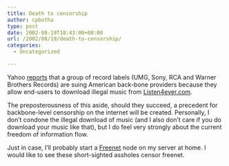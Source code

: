 ```yaml
---
title: Death to censorship
author: cpbotha
type: post
date: 2002-08-19T18:43:00+00:00
url: /2002/08/19/death-to-censorship/
categories:
  - Uncategorized

---
```

Yahoo [reports][1] that a group of record labels (UMG, Sony, RCA and Warner Brothers Records) are suing American back-bone providers because they allow end-users to download illegal music from [Listen4ever.com][2].

The preposterousness of this aside, should they succeed, a precedent for backbone-level censorship on the internet will be created. Personally, I don’t condone the illegal download of music (and I also don’t care if you do download your music like that), but I do feel very strongly about the current freedom of information flow.

Just in case, I’ll probably start a [Freenet][3] node on my server at home. I would like to see these short-sighted assholes censor freenet.

 [1]: http://story.news.yahoo.com/news?tmpl=story&ncid=582&e=2&cid=582&u=%2Fnm%2F20020816%2Fwr_nm%2Fmedia_copyright_dc_4
 [2]: http://listen4ever.com/
 [3]: http://freenetproject.org/
